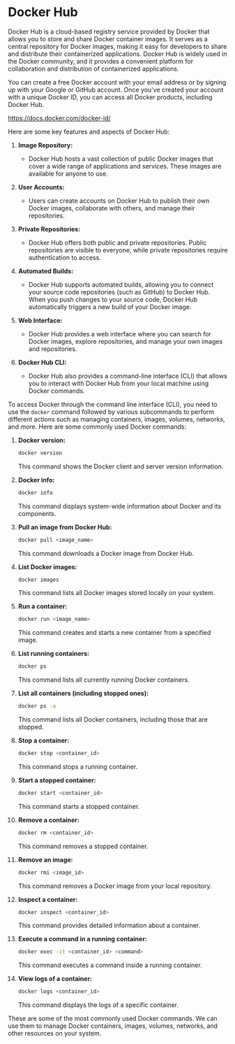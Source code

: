 # Docker Hub

Docker Hub is a cloud-based registry service provided by Docker that allows you to store and share Docker container images. It serves as a central repository for Docker images, making it easy for developers to share and distribute their containerized applications. Docker Hub is widely used in the Docker community, and it provides a convenient platform for collaboration and distribution of containerized applications.

You can create a free Docker account with your email address or by signing up with your Google or GitHub account. Once you've created your account with a unique Docker ID, you can access all Docker products, including Docker Hub. 

https://docs.docker.com/docker-id/


Here are some key features and aspects of Docker Hub:

1. **Image Repository:**
   - Docker Hub hosts a vast collection of public Docker images that cover a wide range of applications and services. These images are available for anyone to use.

2. **User Accounts:**
   - Users can create accounts on Docker Hub to publish their own Docker images, collaborate with others, and manage their repositories.

3. **Private Repositories:**
   - Docker Hub offers both public and private repositories. Public repositories are visible to everyone, while private repositories require authentication to access.

4. **Automated Builds:**
   - Docker Hub supports automated builds, allowing you to connect your source code repositories (such as GitHub) to Docker Hub. When you push changes to your source code, Docker Hub automatically triggers a new build of your Docker image.

5. **Web Interface:**
   - Docker Hub provides a web interface where you can search for Docker images, explore repositories, and manage your own images and repositories.

6. **Docker Hub CLI:**
   - Docker Hub also provides a command-line interface (CLI) that allows you to interact with Docker Hub from your local machine using Docker commands.

To access Docker through the command line interface (CLI), you need to use the `docker` command followed by various subcommands to perform different actions such as managing containers, images, volumes, networks, and more. Here are some commonly used Docker commands:

1. **Docker version:**
   ```bash
   docker version
   ```
   This command shows the Docker client and server version information.

2. **Docker info:**
   ```bash
   docker info
   ```
   This command displays system-wide information about Docker and its components.

3. **Pull an image from Docker Hub:**
   ```bash
   docker pull <image_name>
   ```
   This command downloads a Docker image from Docker Hub.

4. **List Docker images:**
   ```bash
   docker images
   ```
   This command lists all Docker images stored locally on your system.

5. **Run a container:**
   ```bash
   docker run <image_name>
   ```
   This command creates and starts a new container from a specified image.

6. **List running containers:**
   ```bash
   docker ps
   ```
   This command lists all currently running Docker containers.

7. **List all containers (including stopped ones):**
   ```bash
   docker ps -a
   ```
   This command lists all Docker containers, including those that are stopped.

8. **Stop a container:**
   ```bash
   docker stop <container_id>
   ```
   This command stops a running container.

9. **Start a stopped container:**
   ```bash
   docker start <container_id>
   ```
   This command starts a stopped container.

10. **Remove a container:**
    ```bash
    docker rm <container_id>
    ```
    This command removes a stopped container.

11. **Remove an image:**
    ```bash
    docker rmi <image_id>
    ```
    This command removes a Docker image from your local repository.

12. **Inspect a container:**
    ```bash
    docker inspect <container_id>
    ```
    This command provides detailed information about a container.

13. **Execute a command in a running container:**
    ```bash
    docker exec -it <container_id> <command>
    ```
    This command executes a command inside a running container.

14. **View logs of a container:**
    ```bash
    docker logs <container_id>
    ```
    This command displays the logs of a specific container.

These are some of the most commonly used Docker commands. We can use them to manage Docker containers, images, volumes, networks, and other resources on your system.
